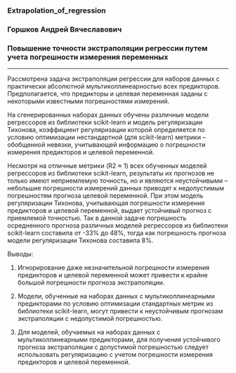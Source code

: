 ### Extrapolation_of_regression

### Горшков Андрей Вячеславович
### Повышение точности экстраполяции регрессии путем учета погрешности измерения переменных
------------------------------------------

Рассмотрена задача экстраполяции регрессии для наборов данных с практически абсолютной мультиколлинеарностью всех предикторов. Предполагается, что предикторы и целевая переменная заданы с некоторыми известными погрешностями измерений.

На сгенерированных наборах данных обучены различные модели регрессоров из библиотеки scikit-learn и модель регуляризации Тихонова, коэффициент регуляризации которой определяется по условию оптимизации нестандартной (для scikit-learn) метрики – обобщенной невязки, учитывающей информацию о погрешности измерения предикторов и целевой переменной.

Несмотря на отличные метрики (R2 ≈ 1) всех обученных моделей регрессоров из библиотеки scikit-learn, результаты их прогнозов не только имеют неприемлемую точность, но и являются неустойчивыми – небольшие погрешности измерений данных приводят к недопустимым погрешностям прогноза целевой переменной. При этом модель регуляризации Тихонова, учитывающая погрешности измерения предикторов и целевой переменной, выдает устойчивый прогноз с приемлемой точностью. Так в данной задаче погрешность осредненного прогноза различных моделей регрессоров из библиотеки scikit-learn составила от -33% до 48%, тогда как погрешность прогноза модели регуляризации Тихонова составила 8%.

Выводы:
1. Игнорирование даже незначительной погрешности измерения предикторов и целевой переменной может привести к крайне большой погрешности прогноза экстраполяции.

2. Модели, обученные на наборах данных с мультиколлинеарными предикторами по условию оптимизации стандартных метрик из библиотеки scikit-learn, могут привести к неустойчивым прогнозам экстраполяции с недопустимой погрешностью.

3. Для моделей, обучаемых на наборах данных с мультиколлинеарными предикторами, для получения устойчивого прогноза экстраполяции с допустимой погрешностью следует использовать регуляризацию с учетом погрешности измерения предикторов и целевой переменной.
